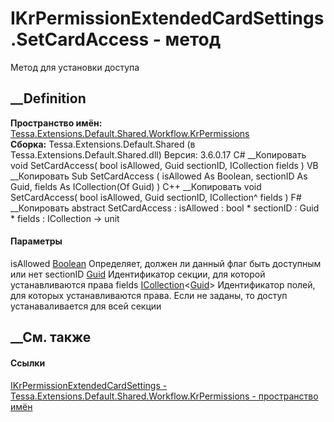 # IKrPermissionExtendedCardSettings.SetCardAccess - метод
Метод для установки доступа
## __Definition
 **Пространство имён:**
[Tessa.Extensions.Default.Shared.Workflow.KrPermissions](N_Tessa_Extensions_Default_Shared_Workflow_KrPermissions.htm)  
 **Сборка:** Tessa.Extensions.Default.Shared (в
Tessa.Extensions.Default.Shared.dll) Версия: 3.6.0.17
C# __Копировать
     void SetCardAccess(
    	bool isAllowed,
    	Guid sectionID,
    	ICollection<Guid> fields
    )
VB __Копировать
     Sub SetCardAccess ( 
    	isAllowed As Boolean,
    	sectionID As Guid,
    	fields As ICollection(Of Guid)
    )
C++ __Копировать
     void SetCardAccess(
    	bool isAllowed, 
    	Guid sectionID, 
    	ICollection<Guid>^ fields
    )
F# __Копировать
     abstract SetCardAccess : 
            isAllowed : bool * 
            sectionID : Guid * 
            fields : ICollection<Guid> -> unit 
#### Параметры
isAllowed [Boolean](https://learn.microsoft.com/dotnet/api/system.boolean)
    Определяет, должен ли данный флаг быть доступным или нет
sectionID [Guid](https://learn.microsoft.com/dotnet/api/system.guid)
    Идентификатор секции, для которой устанавливаются права
fields
[ICollection](https://learn.microsoft.com/dotnet/api/system.collections.generic.icollection-1)<[Guid](https://learn.microsoft.com/dotnet/api/system.guid)>
    Идентификатор полей, для которых устанавливаются права. Если не заданы, то доступ устанаваливается для всей секции
##  __См. также
#### Ссылки
[IKrPermissionExtendedCardSettings -
](T_Tessa_Extensions_Default_Shared_Workflow_KrPermissions_IKrPermissionExtendedCardSettings.htm)
[Tessa.Extensions.Default.Shared.Workflow.KrPermissions - пространство
имён](N_Tessa_Extensions_Default_Shared_Workflow_KrPermissions.htm)
